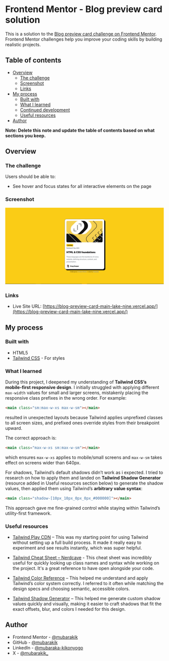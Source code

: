 # Frontend Mentor - Blog preview card solution

This is a solution to the [Blog preview card challenge on Frontend Mentor](https://www.frontendmentor.io/challenges/blog-preview-card-ckPaj01IcS). Frontend Mentor challenges help you improve your coding skills by building realistic projects.

## Table of contents

- [Overview](#overview)
  - [The challenge](#the-challenge)
  - [Screenshot](#screenshot)
  - [Links](#links)
- [My process](#my-process)
  - [Built with](#built-with)
  - [What I learned](#what-i-learned)
  - [Continued development](#continued-development)
  - [Useful resources](#useful-resources)
- [Author](#author)

**Note: Delete this note and update the table of contents based on what sections you keep.**

## Overview

### The challenge

Users should be able to:

- See hover and focus states for all interactive elements on the page

### Screenshot

![](./screenshot.JPG)

### Links

- Live Site URL: [https://blog-preview-card-main-lake-nine.vercel.app/](https://blog-preview-card-main-lake-nine.vercel.app/)

## My process

### Built with

- HTML5
- [Tailwind CSS](https://tailwindcss.com/) - For styles

### What I learned

During this project, I deepened my understanding of **Tailwind CSS’s mobile-first responsive design**. I initially struggled with applying different `max-width` values for small and larger screens, mistakenly placing the responsive class prefixes in the wrong order. For example:

```html
<main class="sm:max-w-xs max-w-sm"></main>
```

resulted in unexpected layouts because Tailwind applies unprefixed classes to all screen sizes, and prefixed ones override styles from their breakpoint upward.

The correct approach is:

```html
<main class="max-w-xs sm:max-w-sm"></main>
```

which ensures `max-w-xs` applies to mobile/small screens and `max-w-sm` takes effect on screens wider than 640px.

For shadows, Tailwind’s default shadows didn’t work as i expected. I tried to research on how to apply them and landed on **Tailwind Shadow Generator** (resource added in Useful resources section below) to generate the shadow values, then applied them using Tailwind’s **arbitrary value syntax**:

```html
<main class="shadow-[10px_10px_0px_0px_#000000]"></main>
```

This approach gave me fine-grained control while staying within Tailwind’s utility-first framework.

### Useful resources

- [Tailwind Play CDN](https://tailwindcss.com/docs/installation/play-cdn) – This was my starting point for using Tailwind without setting up a full build process. It made it really easy to experiment and see results instantly, which was super helpful.

- [Tailwind Cheat Sheet – Nerdcave](https://nerdcave.com/tailwind-cheat-sheet) - This cheat sheet was incredibly useful for quickly looking up class names and syntax while working on the project. It's a great reference to have open alongside your code.

- [Tailwind Color Reference](https://tailwindcss.com/docs/colors) – This helped me understand and apply Tailwind’s color system correctly. I referred to it often while matching the design specs and choosing semantic, accessible colors.

- [Tailwind Shadow Generator](https://folge.me/tools/tailwind-shadow-generator) – This helped me generate custom shadow values quickly and visually, making it easier to craft shadows that fit the exact offsets, blur, and colors I needed for this design.

## Author

- Frontend Mentor - [@mubarakik](https://www.frontendmentor.io/profile/mubarakik)
- GitHub - [@mubarakik](https://github.com/mubarakik)
- LinkedIn - [@mubaraka-kikonyogo](https://www.linkedin.com/in/mubaraka-kikonyogo-950010271)
- X - [@mubarakik\_](https://twitter.com/mubarakik_)
